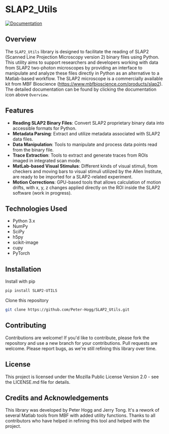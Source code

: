 # SLAP2_Utils
[![Documentation](https://github.com/Peter-Hogg/SLAP2_Utils/actions/workflows/sphinx.yml/badge.svg)](https://peter-hogg.github.io/SLAP2_Utils/)
## Overview
The `SLAP2_Utils` library is designed to facilitate the reading of SLAP2 (Scanned Line Projection Microscopy version 2) binary files using Python. This utility aims to support researchers and developers working with data from SLAP2 two-photon microscopes by providing an interface to manipulate and analyze these files directly in Python as an alternative to a Matlab-based workflow. The SLAP2 microscope is a commercially available kit from MBF Bioscience (https://www.mbfbioscience.com/products/slap2). The detailed documentation can be found by clicking the documentation icon above `Overview`.

## Features
- **Reading SLAP2 Binary Files**: Convert SLAP2 proprietary binary data into accessible formats for Python.
- **Metadata Parsing**: Extract and utilize metadata associated with SLAP2 data files.
- **Data Manipulation**: Tools to manipulate and process data points read from the binary file.
- **Trace Extraction**: Tools to extract and generate traces from ROIs imaged in integrated scan mode.
- **MatLab-based Visual Stimulus**: Different kinds of visual stimuli, from checkers and moving bars to visual stimuli utilized by the Allen Institute, are ready to be imported for a SLAP2-related experiment.
- **Motion Corrections**: GPU-based tools that allows calculation of motion drifts, with x, y, z changes applied directly on the ROI inside the SLAP2 software (work in progress).
  
## Technologies Used
- Python 3.x
- NumPy
- SciPy
- h5py
- scikit-image
- cupy
- PyTorch

## Installation
Install with pip
```bash
pip install SLAP2-UTILS
```


Clone this repository

```bash
git clone https://github.com/Peter-Hogg/SLAP2_Utils.git
```
## Contributing

Contributions are welcome! If you'd like to contribute, please fork the repository and use a new branch for your contributions. Pull requests are welcome. Please report bugs, as we're still refining this library over time.

## License

This project is licensed under the Mozilla Public License Version 2.0 - see the LICENSE.md file for details.

## Credits and Acknowledgements
This library was developed by Peter Hogg and Jerry Tong. It's a rework of several Matlab tools from MBF with added utility functions. Thanks to all contributors who have helped in refining this tool and helped with the project.


